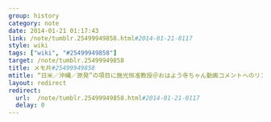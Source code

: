 ```yaml
---
group: history
category: note
date: 2014-01-21 01:17:43
link: /note/tumblr.25499949858.html#2014-01-21-0117
style: wiki
tags: ["wiki", "#25499949858"]
target: /note/tumblr.25499949858
title: メモ片#25499949858
mtitle: “日米／沖縄／原発”の項目に施光恒准教授＠おはよう寺ちゃん動画コメントへのリンク＋放送時TLのtogetterまとめ追加
layout: redirect
redirect:
  url:  /note/tumblr.25499949858.html#2014-01-21-0117
  delay: 0
---
```

